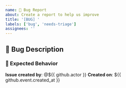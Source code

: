 ```yaml
---
name: 🐛 Bug Report
about: Create a report to help us improve
title: '[BUG] '
labels: ['bug', 'needs-triage']
assignees: ''
---
```


## 🐛 Bug Description


### 🎯 Expected Behavior


**Issue created by**: @${{ github.actor }}
**Created on**: ${{ github.event.created_at }}

